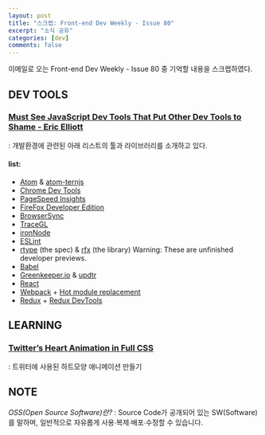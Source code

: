 ```yaml
---
layout: post
title: "스크랩: Front-end Dev Weekly - Issue 80"
excerpt: "소식 공유"
categories: [dev]
comments: false
---
```


이메일로 오는 Front-end Dev Weekly - Issue 80 중 기억할 내용을 스크랩하였다.

## DEV TOOLS

### [Must See JavaScript Dev Tools That Put Other Dev Tools to Shame - Eric Elliott](https://medium.com/javascript-scene/must-see-javascript-dev-tools-that-put-other-dev-tools-to-shame-aca6d3e3d925#.fvn2cflal)
: 개발환경에 관련된 아래 리스트의 툴과 라이브러리를 소개하고 있다. 

#### list:
- [Atom](https://atom.io/) & [atom-ternjs](https://atom.io/packages/atom-ternjs)
- [Chrome Dev Tools](https://developer.chrome.com/devtools)
- [PageSpeed Insights](https://developers.google.com/speed/pagespeed/insights/)
- [FireFox Developer Edition](https://www.mozilla.org/en-US/firefox/developer/)
- [BrowserSync](http://www.browsersync.io/)
- [TraceGL](https://github.com/traceglMPL/tracegl)
- [ironNode](http://s-a.github.io/iron-node/)
- [ESLint](http://eslint.org/)
- [rtype](https://github.com/ericelliott/rtype) (the spec) & [rfx](https://github.com/ericelliott/rfx) (the library) Warning: These are unfinished developer previews.
- [Babel](http://babeljs.io)
- [Greenkeeper.io](http://greenkeeper.io/) & [updtr](https://github.com/peerigon/updtr)
- [React](https://facebook.github.io/react/)
- [Webpack](https://webpack.github.io/) + [Hot module replacement](https://github.com/webpack/docs/wiki/list-of-plugins)
- [Redux](http://redux.js.org/) + [Redux DevTools](https://github.com/gaearon/redux-devtools)

## LEARNING

### [Twitter’s Heart Animation in Full CSS](https://medium.com/@OxyDesign/twitter-s-heart-animation-in-full-css-b1c00ca5b774#.bpel3gfd4)
: 트위터에 사용된 하트모양 애니메이션 만들기

## NOTE

*OSS(Open Source Software)란?*
: Source Code가 공개되어 있는 SW(Software)를 말하며, 일반적으로 자유롭게 사용∙복제∙배포∙수정할 수 있습니다. 

